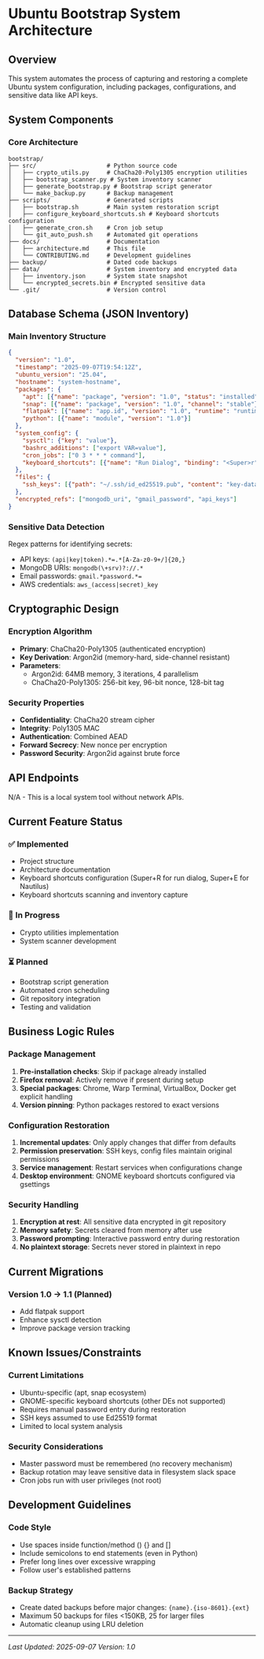# Ubuntu Bootstrap System Architecture

## Overview
This system automates the process of capturing and restoring a complete Ubuntu system configuration, including packages, configurations, and sensitive data like API keys.

## System Components

### Core Architecture
```
bootstrap/
├── src/                    # Python source code
│   ├── crypto_utils.py     # ChaCha20-Poly1305 encryption utilities
│   ├── bootstrap_scanner.py # System inventory scanner
│   ├── generate_bootstrap.py # Bootstrap script generator
│   └── make_backup.py      # Backup management
├── scripts/                # Generated scripts
│   ├── bootstrap.sh        # Main system restoration script
│   ├── configure_keyboard_shortcuts.sh # Keyboard shortcuts configuration
│   ├── generate_cron.sh    # Cron job setup
│   └── git_auto_push.sh    # Automated git operations
├── docs/                   # Documentation
│   ├── architecture.md     # This file
│   └── CONTRIBUTING.md     # Development guidelines
├── backup/                 # Dated code backups
├── data/                   # System inventory and encrypted data
│   ├── inventory.json      # System state snapshot
│   └── encrypted_secrets.bin # Encrypted sensitive data
└── .git/                   # Version control
```

## Database Schema (JSON Inventory)

### Main Inventory Structure
```json
{
  "version": "1.0",
  "timestamp": "2025-09-07T19:54:12Z",
  "ubuntu_version": "25.04",
  "hostname": "system-hostname",
  "packages": {
    "apt": [{"name": "package", "version": "1.0", "status": "installed"}],
    "snap": [{"name": "package", "version": "1.0", "channel": "stable"}],
    "flatpak": [{"name": "app.id", "version": "1.0", "runtime": "runtime"}],
    "python": [{"name": "module", "version": "1.0"}]
  },
  "system_config": {
    "sysctl": {"key": "value"},
    "bashrc_additions": ["export VAR=value"],
    "cron_jobs": ["0 3 * * * command"],
    "keyboard_shortcuts": [{"name": "Run Dialog", "binding": "<Super>r", "command": "gnome-terminal ..."}]
  },
  "files": {
    "ssh_keys": [{"path": "~/.ssh/id_ed25519.pub", "content": "key-data"}]
  },
  "encrypted_refs": ["mongodb_uri", "gmail_password", "api_keys"]
}
```

### Sensitive Data Detection
Regex patterns for identifying secrets:
- API keys: `(api|key|token).*=.*[A-Za-z0-9+/]{20,}`
- MongoDB URIs: `mongodb(\+srv)?://.*`
- Email passwords: `gmail.*password.*=`
- AWS credentials: `aws_(access|secret)_key`

## Cryptographic Design

### Encryption Algorithm
- **Primary**: ChaCha20-Poly1305 (authenticated encryption)
- **Key Derivation**: Argon2id (memory-hard, side-channel resistant)
- **Parameters**: 
  - Argon2id: 64MB memory, 3 iterations, 4 parallelism
  - ChaCha20-Poly1305: 256-bit key, 96-bit nonce, 128-bit tag

### Security Properties
- **Confidentiality**: ChaCha20 stream cipher
- **Integrity**: Poly1305 MAC
- **Authentication**: Combined AEAD
- **Forward Secrecy**: New nonce per encryption
- **Password Security**: Argon2id against brute force

## API Endpoints
N/A - This is a local system tool without network APIs.

## Current Feature Status

### ✅ Implemented
- Project structure
- Architecture documentation
- Keyboard shortcuts configuration (Super+R for run dialog, Super+E for Nautilus)
- Keyboard shortcuts scanning and inventory capture

### 🚧 In Progress
- Crypto utilities implementation
- System scanner development

### ⏳ Planned
- Bootstrap script generation
- Automated cron scheduling
- Git repository integration
- Testing and validation

## Business Logic Rules

### Package Management
1. **Pre-installation checks**: Skip if package already installed
2. **Firefox removal**: Actively remove if present during setup
3. **Special packages**: Chrome, Warp Terminal, VirtualBox, Docker get explicit handling
4. **Version pinning**: Python packages restored to exact versions

### Configuration Restoration
1. **Incremental updates**: Only apply changes that differ from defaults
2. **Permission preservation**: SSH keys, config files maintain original permissions
3. **Service management**: Restart services when configurations change
4. **Desktop environment**: GNOME keyboard shortcuts configured via gsettings

### Security Handling
1. **Encryption at rest**: All sensitive data encrypted in git repository
2. **Memory safety**: Secrets cleared from memory after use
3. **Password prompting**: Interactive password entry during restoration
4. **No plaintext storage**: Secrets never stored in plaintext in repo

## Current Migrations

### Version 1.0 → 1.1 (Planned)
- Add flatpak support
- Enhance sysctl detection
- Improve package version tracking

## Known Issues/Constraints

### Current Limitations
- Ubuntu-specific (apt, snap ecosystem)
- GNOME-specific keyboard shortcuts (other DEs not supported)
- Requires manual password entry during restoration
- SSH keys assumed to use Ed25519 format
- Limited to local system analysis

### Security Considerations
- Master password must be remembered (no recovery mechanism)
- Backup rotation may leave sensitive data in filesystem slack space
- Cron jobs run with user privileges (not root)

## Development Guidelines

### Code Style
- Use spaces inside function/method () {} and []
- Include semicolons to end statements (even in Python)
- Prefer long lines over excessive wrapping
- Follow user's established patterns

### Backup Strategy
- Create dated backups before major changes: `{name}.{iso-8601}.{ext}`
- Maximum 50 backups for files <150KB, 25 for larger files
- Automatic cleanup using LRU deletion

---

*Last Updated: 2025-09-07*
*Version: 1.0*
